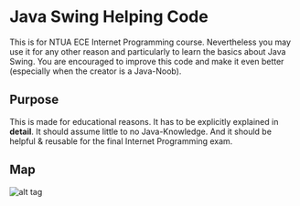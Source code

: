 # Java Swing Helping Code
This is for NTUA ECE Internet Programming course. Nevertheless you may use it for any other reason and particularly to learn the basics about Java Swing. You are encouraged to improve this code and make it even better (especially when the creator is a Java-Noob). 

## Purpose
This is made for educational reasons. It has to be explicitly explained in **detail**. It should assume little to no Java-Knowledge. And it should be helpful & reusable for the final Internet Programming exam. 

## Map
![alt tag](http://s10.postimg.org/4ana534gp/swing_Image.png)

